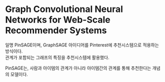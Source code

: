 # Graph Convolutional Neural Networks for Web-Scale Recommender Systems
일명 PinSAGE이며, GraphSAGE 아이디어를 Pinterest에 추천시스템으로 적용하는 방식이다.  
관계가 포함되는 그래프의 특징을 추천시스템에 활용했다.

PinSAGE는, 사람과 아이템의 관계가 아니라 아이템간의 관계를 통해 추천한다는 개념의 모델이다.
